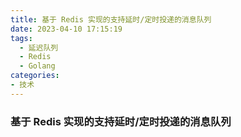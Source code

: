 ```yaml
---
title: 基于 Redis 实现的支持延时/定时投递的消息队列
date: 2023-04-10 17:15:19
tags:
  - 延迟队列
  - Redis
  - Golang
categories:
- 技术
---
```

### 基于 Redis 实现的支持延时/定时投递的消息队列

